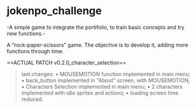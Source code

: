 # jokenpo_challenge
-A simple game to integrate the portifolio, to train basic concepts and try new functions.-

A "rock-paper-scissors" game. The objective is to develop it, adding more functions through time.

==ACTUAL PATCH v0.2.0_character_selection==
>last.changes:
• MOUSEMOTION function implemented in main menu;
• back_button implemented in "About" screen, with MOUSEMOTION;
• Characters Selection implemented in main menu;
• 2 characters implemented with idle sprites and actions;
• loading screen time reduced.
